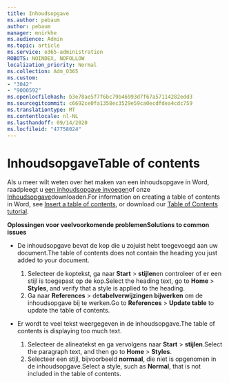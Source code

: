 ```yaml
---
title: Inhoudsopgave
ms.author: pebaum
author: pebaum
manager: mnirkhe
ms.audience: Admin
ms.topic: article
ms.service: o365-administration
ROBOTS: NOINDEX, NOFOLLOW
localization_priority: Normal
ms.collection: Adm_O365
ms.custom:
- "3042"
- "9000592"
ms.openlocfilehash: b3e78ae5f7f6bc79b46993d7f67a57114282edd3
ms.sourcegitcommit: c6692ce0fa1358ec3529e59ca0ecdfdea4cdc759
ms.translationtype: MT
ms.contentlocale: nl-NL
ms.lasthandoff: 09/14/2020
ms.locfileid: "47758024"
---
```

# <a name="table-of-contents"></a><span data-ttu-id="ed0ee-102">Inhoudsopgave</span><span class="sxs-lookup"><span data-stu-id="ed0ee-102">Table of contents</span></span>

<span data-ttu-id="ed0ee-103">Als u meer wilt weten over het maken van een inhoudsopgave in Word, raadpleegt u [een inhoudsopgave invoegen](https://support.office.com/article/882e8564-0edb-435e-84b5-1d8552ccf0c0)of onze [Inhoudsopgave](https://go.microsoft.com/fwlink/?linkid=2065106)downloaden.</span><span class="sxs-lookup"><span data-stu-id="ed0ee-103">For information on creating a table of contents in Word, see [Insert a table of contents](https://support.office.com/article/882e8564-0edb-435e-84b5-1d8552ccf0c0), or download our [Table of Contents tutorial](https://go.microsoft.com/fwlink/?linkid=2065106).</span></span>

<span data-ttu-id="ed0ee-104">**Oplossingen voor veelvoorkomende problemen**</span><span class="sxs-lookup"><span data-stu-id="ed0ee-104">**Solutions to common issues**</span></span>

- <span data-ttu-id="ed0ee-105">De inhoudsopgave bevat de kop die u zojuist hebt toegevoegd aan uw document.</span><span class="sxs-lookup"><span data-stu-id="ed0ee-105">The table of contents does not contain the heading you just added to your document.</span></span>
  1. <span data-ttu-id="ed0ee-106">Selecteer de koptekst, ga naar **Start**  >  **stijlen**en controleer of er een stijl is toegepast op de kop.</span><span class="sxs-lookup"><span data-stu-id="ed0ee-106">Select the heading text, go to **Home** > **Styles**, and verify that a style is applied to the heading.</span></span>
  2. <span data-ttu-id="ed0ee-107">Ga naar **References**  >  de**tabelverwijzingen bijwerken** om de inhoudsopgave bij te werken.</span><span class="sxs-lookup"><span data-stu-id="ed0ee-107">Go to **References** > **Update table** to update the table of contents.</span></span>

- <span data-ttu-id="ed0ee-108">Er wordt te veel tekst weergegeven in de inhoudsopgave.</span><span class="sxs-lookup"><span data-stu-id="ed0ee-108">The table of contents is displaying too much text.</span></span> 
  1. <span data-ttu-id="ed0ee-109">Selecteer de alineatekst en ga vervolgens naar **Start**  >  **stijlen**.</span><span class="sxs-lookup"><span data-stu-id="ed0ee-109">Select the paragraph text, and then go to **Home** > **Styles**.</span></span>
  2. <span data-ttu-id="ed0ee-110">Selecteer een stijl, bijvoorbeeld **normaal**, die niet is opgenomen in de inhoudsopgave.</span><span class="sxs-lookup"><span data-stu-id="ed0ee-110">Select a style, such as **Normal**, that is not included in the table of contents.</span></span>